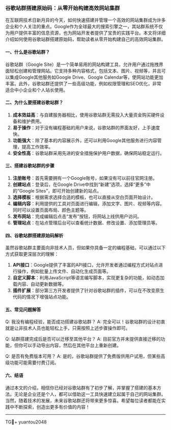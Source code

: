 ### 谷歌站群搭建原始码：从零开始构建高效网站集群

在互联网技术日新月异的今天，如何快速搭建并管理一个高效的网站集群成为许多企业和个人关注的重点。Google作为全球最大的搜索引擎之一，其站群系统不仅为用户提供丰富的信息资源，也为网站开发者提供了宝贵的实践平台。本文将详细介绍如何使用谷歌站群搭建原始码，帮助读者从零开始构建自己的高效网站集群。

#### 一、什么是谷歌站群？

谷歌站群（Google Site）是一个简单易用的网站构建工具，允许用户通过拖拽界面轻松创建和管理网站。它支持多种内容格式，包括文本、图片、视频等，并且可以集成Google其他服务如Google Drive、Google Calendar等，使网站功能更加丰富。此外，谷歌站群还提供了一些高级功能，例如权限管理和SEO优化，非常适合中小企业和个人站长使用。

#### 二、为什么要搭建谷歌站群？

1. **成本效益高**：与自建服务器相比，使用谷歌站群无需投入大量资金购买硬件设备和维护费用。
2. **易于操作**：对于没有编程基础的用户来说，谷歌站群的界面友好，上手速度快。
3. **功能强大**：除了基本的内容展示外，还可以利用Google其他服务进行内容管理，提高工作效率。
4. **安全性高**：谷歌站群采用先进的安全措施保护用户数据，确保网站稳定运行。

#### 三、搭建谷歌站群的步骤

1. **注册账号**：首先需要拥有一个Google账号，如果没有可以前往官网注册。
2. **创建站点**：登录后，在Google Drive中找到“新建”选项，选择“更多”中的“Google Sites”，即可开始创建新的站点。
3. **选择模板**：根据需求选择合适的模板，也可以直接从空白页面开始设计。
4. **编辑内容**：利用提供的工具对页面进行编辑，添加文字、图片、视频等内容。同时可以设置页面布局、颜色主题等。
5. **发布网站**：完成编辑后点击“发布”按钮，将网站上线供用户访问。
6. **管理站点**：在站点管理后台可以查看统计数据、修改设置、添加管理员等。

#### 四、谷歌站群搭建原始码解析

虽然谷歌站群主要面向非技术人员，但如果你具备一定的编程基础，可以通过以下方式获取更深层次的理解：

1. **API接口**：Google提供了丰富的API接口，允许开发者通过编程方式对站点进行操作，例如批量上传文件、自动化生成页面等。
2. **自定义脚本**：利用JavaScript等语言编写脚本，实现更复杂的功能，如动态加载内容、自动更新数据等。
3. **插件扩展**：部分第三方开发者提供了针对谷歌站群的插件，可以在不改变原生代码的情况下增强站点功能。

#### 五、常见问题解答

Q: 我没有编程经验，能否成功搭建谷歌站群？
A: 完全可以！谷歌站群的设计初衷就是让非技术人员也能轻松上手，只需按照上述步骤操作即可。

Q: 站群搭建完成后是否可以迁移至其他平台？
A: 目前官方并未提供直接迁移的功能，但你可以手动导出内容，然后在其他平台上重新创建。

Q: 是否有免费版本可用？
A: 是的，谷歌站群提供了免费版供用户试用，但某些高级功能可能需要付费订阅。

#### 六、结语

通过本文的介绍，相信你已经对谷歌站群有了初步了解，并掌握了搭建的基本方法。无论是企业还是个人，都可以借助这一工具快速建立起属于自己的网站集群。当然，随着技术的发展，未来谷歌站群还将带来更多惊喜。希望每位读者都能在实践中不断探索，创造出更多有价值的内容！

---

TG💪+ yuantou2048